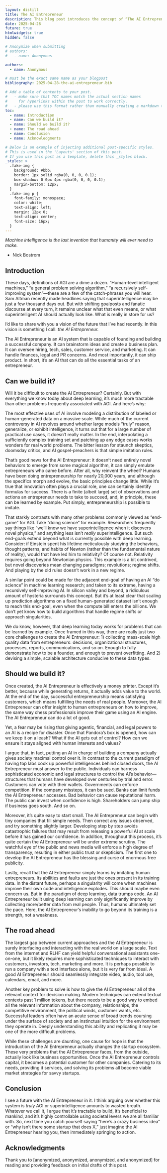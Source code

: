 ```yaml
---
layout: distill
title: The AI Entrepreneur
description: This blog post introduces the concept of “The AI Entrepreneur,” a future artificial intelligence system capable of founding, operating, and scaling a successful company. Unlike loftier end-goals of AGI such as novel scientific discovery or recursive self-improvement, entrepreneurship is practical, concrete, and well-suited to the current deep learning paradigm. Beyond feasibility, the AI Entrepreneur illuminates novel approaches to the alignment problem. By embedding an advanced AI in economic, legal, and governmental structures, we unlock advanced societal levers of control. A roadmap is sketched in broad strokes, and the primary difficulties with developing such a system are identified. Overall, this vision reframes conversations on AGI, moving from ill-defined notions of “true intelligence” to practical, impactful systems that amplify human ingenuity, reshape the startup ecosystem, and make the world a better place.
date: 2025-04-28
future: true
htmlwidgets: true
hidden: false

# Anonymize when submitting
# authors:
#   - name: Anonymous

authors:
  - name: Anonymous

# must be the exact same name as your blogpost
bibliography: 2025-04-28-the-ai-entrepreneur.bib 

# Add a table of contents to your post.
#   - make sure that TOC names match the actual section names
#     for hyperlinks within the post to work correctly. 
#   - please use this format rather than manually creating a markdown table of contents.
toc:
  - name: Introduction
  - name: Can we build it?
  - name: Should we build it?
  - name: The road ahead
  - name: Conclusion
  - name: Acknowledgments

# Below is an example of injecting additional post-specific styles.
# This is used in the 'Layouts' section of this post.
# If you use this post as a template, delete this _styles block.
_styles: >
  .fake-img {
    background: #bbb;
    border: 1px solid rgba(0, 0, 0, 0.1);
    box-shadow: 0 0px 4px rgba(0, 0, 0, 0.1);
    margin-bottom: 12px;
  }
  .fake-img p {
    font-family: monospace;
    color: white;
    text-align: left;
    margin: 12px 0;
    text-align: center;
    font-size: 16px;
  }
---
```


_Machine intelligence is the last invention that humanity will ever need to make._
- Nick Bostrom
  
## Introduction

These days, definitions of AGI are a dime a dozen. “Human-level intelligent machines,” “a general problem solving algorithm,” “a recursively self-improving system”—these are a few of the catch-phrases you will hear. Sam Altman recently made headlines saying that superintelligence may be just a few thousand days out. But with shifting goalposts and fanatic discourse at every turn, it remains unclear what that even means, or what superintelligent AI should actually look like. What is really in store for us?

I’d like to share with you a vision of the future that I’ve had recently. In this vision is something I call: _the AI Entrepreneur._

The AI Entrepreneur is an AI system that is capable of founding and building a successful company. It can brainstorm ideas and create a business plan. It can oversee hiring, tech, sales, customer service, and marketing. It can handle finances, legal and PR concerns. And most importantly, it can ship product. In short, it’s an AI that can do all the essential tasks of an entrepreneur.


## Can we build it?

Will it be difficult to create the AI Entrepreneur? Certainly. But with everything we know today about deep learning, it’s much more tractable than other problems frequently associated with AGI. And here’s why:

The most effective uses of AI involve modeling a distribution of labeled or human-generated data on a massive scale. While much of the current controversy in AI revolves around whether large models “truly” reason, generalize, or exhibit intelligence, it turns out that for a large number of practical use cases, it doesn’t really matter. In the end, interpolating a sufficiently complex training set and patching up any edge cases works wonders for real world problems. The bitter lesson for staunch skeptics, doomsday critics, and AI gospel-preachers is that simple imitation rules.

That’s good news for the AI Entrepreneur: it doesn’t need entirely novel behaviors to emerge from some magical algorithm, it can simply emulate entrepreneurs who came before. After all, why reinvent the wheel? Humans have been doing entrepreneurship for nearly 20,000 years, and although the specifics morph and evolve, the basic principles change little. While it’s true that innovation often plays a crucial role, one can certainly identify formulas for success. There is a finite (albeit large) set of observations and actions an entrepreneur needs to take to succeed, and, in principle, these can be learned by example. Put simply, entrepreneurship is possible to imitate.

That starkly contrasts with many other problems commonly viewed as “end-game” for AGI. Take “doing science” for example. Researchers frequently say things like “we’ll know we have superintelligence when it discovers novel physics,” and anything less isn’t _really_ superintelligence. But such end-goals extend beyond what is currently possible with deep learning. Consider: if Einstein spent his lifetime meticulously studying the behaviors, thought patterns, and habits of Newton (rather than the fundamental nature of reality), would that have led him to relativity? Of course not. Relativity requires going beyond Newtonian physics. This example is a bit contrived, but novel discoveries mean changing paradigms; revolutions; regime shifts. And playing by the old rules doesn’t work in a new regime.

A similar point could be made for the adjacent end-goal of having an AI “do science” in machine learning research; and taken to its extreme, having a recursively self-improving AI. In silicon valley and beyond, a ridiculous amount of hysteria surrounds this concept. But it’s at least clear that scaling up prediction algorithms on a fixed human-generated dataset isn’t enough to reach this end-goal, even when the compute bill enters the billions. We don’t yet know how to build algorithms that handle regime shifts or approach singularities.

We do know, however, that deep learning today works for problems that can be learned by example. Once framed in this way, there are really just two core challenges to create the AI Entrepreneur: 1) collecting mass-scale high quality data from entrepreneurs: decisions, organizational structures, processes, reports, communications, and so on. Enough to fully demonstrate how to be a founder, and enough to prevent overfitting. And 2) devising a simple, scalable architecture conducive to these data types.

## Should we build it?

Once created, the AI Entrepreneur is effectively a money printer. Except it’s better, because while generating returns, it actually adds value to the world. At the end of the day, successful entrepreneurship means satisfying customers, which means fulfilling the needs of real people. Moreover, the AI Entrepreneur can offer insight to human entrepreneurs on how to improve, the same way chess professionals improve their game using an AI engine. The AI Entrepreneur can do a lot of good.

Yet, a fear may be rising that giving agentic, financial, and legal powers to an AI is a recipe for disaster. Once that Pandora’s box is opened, how can we keep it on a leash? What if the AI gets out of control? How can we ensure it stays aligned with human interests and values?

I argue that, in fact, putting an AI in charge of building a company actually gives society maximal control over it. In contrast to the current paradigm of having top labs cook up powerful intelligences behind closed doors, the AI Entrepreneur must answer to the public. Individuals can harness sophisticated economic and legal structures to control the AI’s behavior—structures that humans have developed over centuries by trial and error. Customers can vote with their wallets. Governments can enforce competition. If the company missteps, it can be sued. Banks can limit funds the AI Entrepreneur accesses. Bad behavior can cause reputational harm. The public can invest when confidence is high. Shareholders can jump ship if business goes south. And so on.

Moreover, it’s quite easy to start small. The AI Entrepreneur can begin with tiny companies that fill simple needs. Then correct any issues observed, and try something slightly larger. Developing step by step avoids catastrophic failures that may result from releasing a powerful AI at scale before it has gained our confidence. In addition, throughout this process, it’s quite certain the AI Entrepreneur will be under extreme scrutiny. The watchful eye of the public and news media will enforce a high degree of transparency, resulting in either public trust or skepticism. The first one to develop the AI Entrepreneur has the blessing and curse of enormous free publicity.

Lastly, recall that the AI Entrepreneur simply learns by imitating human entrepreneurs. Its abilities and faults are just the ones present in its training data. In the distant future, perhaps a singularity will come when machines improve their own code and intelligence explodes. This should maybe even concern us. But in the paradigm of deep learning, data trumps code. An AI Entrepreneur built using deep learning can only significantly improve by collecting more/better data from real people. Thus, humans ultimately set the pace. Here, the AI Entrepreneur’s inability to go beyond its training is a strength, not a weakness.

## The road ahead

The largest gap between current approaches and the AI Entrepreneur is surely interfacing and interacting with the real world on a large scale. Text from the internet and RLHF can yield helpful conversational assistants one-on-one, but it likely requires more sophisticated techniques to interact with customers, investors, tech, marketing and more. It is perhaps possible to run a company with a text interface alone, but it is very far from ideal. A good AI Entrepreneur should seamlessly integrate video, audio, tool use, calendars, email, and more.

Another key problem to solve is how to give the AI Entrepreneur all of the relevant context for decision making. Modern techniques can extend textual contexts past 1 million tokens, but there needs to be a good way to embed all the relevant information about the company, relationships, the competitive environment, the political winds, customer wants, etc. Successful leaders often have an acute sense of broad trends coursing under the surface of society and an instinctual intuition for the environment they operate in. Deeply understanding this ability and replicating it may be one of the more difficult problems.

While these challenges are daunting, one cause for hope is that the introduction of the AI Entrepreneur actually changes the startup ecosystem. These very problems that the AI Entrepreneur faces, from the outside, actually look like business opportunities. Once the AI Entrepreneur controls capital, it becomes a potential customer for other companies. Catering to its needs, providing it services, and solving its problems all become viable market strategies for savvy startups.

## Conclusion

I see a future with the AI Entrepreneur in it. I think arguing over whether this system is _truly_ AGI or superintelligence amounts to wasted breath. Whatever we call it, I argue that it’s tractable to build, it’s beneficial to mankind, and it’s highly controllable using societal levers we are all familiar with. So, next time you catch yourself saying “here’s a crazy business idea” or “why isn’t there some startup that does X,” just imagine the AI Entrepreneur hearing you, then immediately springing to action.

## Acknowledgments

Thank you to [anonymized, anonymized, anonymized, and anonymized] for reading and providing feedback on initial drafts of this post.
